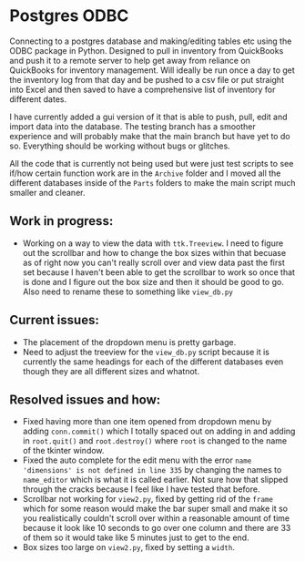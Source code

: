 # Postgres ODBC

Connecting to a postgres database and making/editing tables etc using the ODBC package in Python. Designed to pull in inventory from QuickBooks and push it to a remote server to help get away from reliance on QuickBooks for inventory management. Will ideally be run once a day to get the inventory log from that day and be pushed to a csv file or put straight into Excel and then saved to have a comprehensive list of inventory for different dates.

I have currently added a gui version of it that is able to push, pull, edit and import data into the database. The testing branch has a smoother experience and will probably make that the main branch but have yet to do so. Everything should be working without bugs or glitches.

All the code that is currently not being used but were just test scripts to see if/how certain function work are in the `Archive` folder and I moved all the different databases inside of the `Parts` folders to make the main script much smaller and cleaner. 

## Work in progress:
- Working on a way to view the data with `ttk.Treeview`. I need to figure out the scrollbar and how to change the box sizes within that becuase as of right now you can't really scroll over and view data past the first set because I haven't been able to get the scrollbar to work so once that is done and I figure out the box size and then it should be good to go. Also need to rename these to something like `view_db.py`

## Current issues:
- The placement of the dropdown menu is pretty garbage.
- Need to adjust the treeview for the `view_db.py` script because it is currently the same headings for each of the different databases even though they are all different sizes and whatnot.

## Resolved issues and how:
 - Fixed having more than one item opened from dropdown menu by adding `conn.commit()` which I totally spaced out on adding in and adding in `root.quit()` and `root.destroy()` where `root` is changed to the name of the tkinter window.
 - Fixed the auto complete for the edit menu with the error `name 'dimensions' is not defined in line 335` by changing the names to `name_editor` which is what it is called earlier. Not sure how that slipped through the cracks because I feel like I have tested that before.
 - Scrollbar not working for `view2.py`, fixed by getting rid of the `frame` which for some reason would make the bar super small and make it so you realistically couldn't scroll over within a reasonable amount of time because it look like 10 seconds to go over one column and there are 33 of them so it would take like 5 minutes just to get to the end.
 - Box sizes too large on `view2.py`, fixed by setting a `width`.
